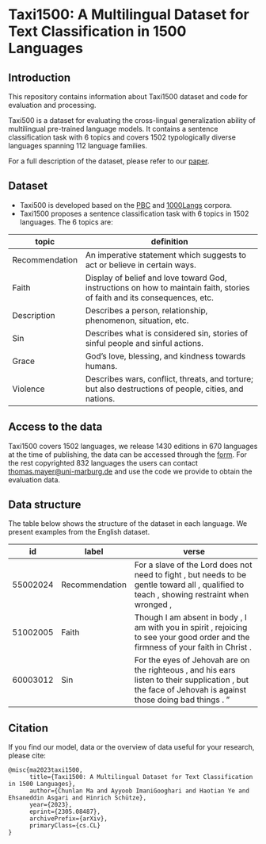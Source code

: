 # Taxi1500: A Multilingual Dataset for Text Classification in 1500 Languages


## Introduction
This repository contains information about Taxi1500 dataset and code for evaluation and processing.

Taxi500 is a dataset for evaluating the cross-lingual generalization ability of multilingual pre-trained language models. It contains a sentence classification task with 6 topics and covers 1502 typologically diverse languages spanning 112 language families.

For a full description of the dataset, please refer to our [paper](https://arxiv.org/abs/2305.08487).

## Dataset
- Taxi500 is developed based on the [PBC](https://aclanthology.org/L14-1215/) and [1000Langs](https://github.com/ehsanasgari/1000Langs) corpora.
- Taxi1500 proposes a sentence classification task with 6 topics in 1502 languages. The 6 topics are: 

| topic | definition | 
|----------|----------|
| Recommendation  | An imperative statement which suggests to act or believe in certain ways.  | 
| Faith   | Display of belief and love toward God, instructions on how to maintain faith, stories of faith and its consequences, etc. |
| Description | Describes a person, relationship, phenomenon, situation, etc.   | 
| Sin | Describes what is considered sin, stories of sinful people and sinful actions. |
| Grace | God’s love, blessing, and kindness towards humans. | 
| Violence | Describes wars, conflict, threats, and torture; but also destructions of people, cities, and nations. |

## Access to the data
Taxi1500 covers 1502 languages, we release 1430 editions in 670 languages at the time of publishing, the data can be accessed through the [form](https://docs.google.com/forms/d/1lXrUQl_acQRE4VnZ7uEUpgNHnpG50wSXzQnCO_SM02A/edit?pli=1). For the rest copyrighted 832 languages the users can contact thomas.mayer@uni-marburg.de and use the code we provide to obtain the evaluation data.


## Data structure

The table below shows the structure of the dataset in each language. We present examples from the English dataset.

| id | label | verse |
|----------|----------|----------|
| 55002024   | Recommendation | For a slave of the Lord does not need to fight , but needs to be gentle toward all , qualified to teach , showing restraint when wronged ,   |
| 51002005 | Faith  | Though I am absent in body , I am with you in spirit , rejoicing to see your good order and the firmness of your faith in Christ . |
| 60003012 | Sin | For the eyes of Jehovah are on the righteous , and his ears listen to their supplication , but the face of Jehovah is against those doing bad things . ”|



## Citation

If you find our model, data or the overview of data useful for your research, please cite:

```
@misc{ma2023taxi1500,
      title={Taxi1500: A Multilingual Dataset for Text Classification in 1500 Languages}, 
      author={Chunlan Ma and Ayyoob ImaniGooghari and Haotian Ye and Ehsaneddin Asgari and Hinrich Schütze},
      year={2023},
      eprint={2305.08487},
      archivePrefix={arXiv},
      primaryClass={cs.CL}
}
```










